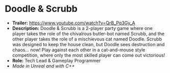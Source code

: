 # Doodle & Scrubb
* **Trailer:**  https://www.youtube.com/watch?v=QrB_Pq3Gy_A
* **Description:** Doodle & Scrubb is a 2-player party game where one player takes the role of the chivalrous butler-bot named Scrubb, 
and the other player takes the role of a mischievous cat named Doodle. Scrubb was designed to keep the house clean, but 
Doodle sees destruction and chaos… now! Play against each other in a cat-and-mouse style competition, where only the 
most skilled player can come out victorious!
* **Role:** Tech Lead & Gameplay Programmer
* *Made in Unreal and with C++*
    


